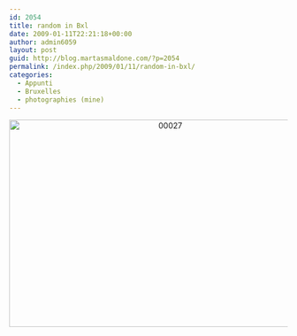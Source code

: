 ```yaml
---
id: 2054
title: random in Bxl
date: 2009-01-11T22:21:18+00:00
author: admin6059
layout: post
guid: http://blog.martasmaldone.com/?p=2054
permalink: /index.php/2009/01/11/random-in-bxl/
categories:
  - Appunti
  - Bruxelles
  - photographies (mine)
---
```

<p style="text-align: center;">
  <a href="http://blog.martasmaldone.eu/wp-content/uploads/2009/01/00027-1.jpg"><img class="aligncenter wp-image-2381 size-full" title="00027" src="http://blog.martasmaldone.eu/wp-content/uploads/2009/01/00027-1.jpg" width="567" height="375" srcset="http://blog.martasmaldone.eu/wp-content/uploads/2009/01/00027-1.jpg 567w, http://blog.martasmaldone.eu/wp-content/uploads/2009/01/00027-1-300x198.jpg 300w" sizes="(max-width: 567px) 100vw, 567px" /></a>
</p>